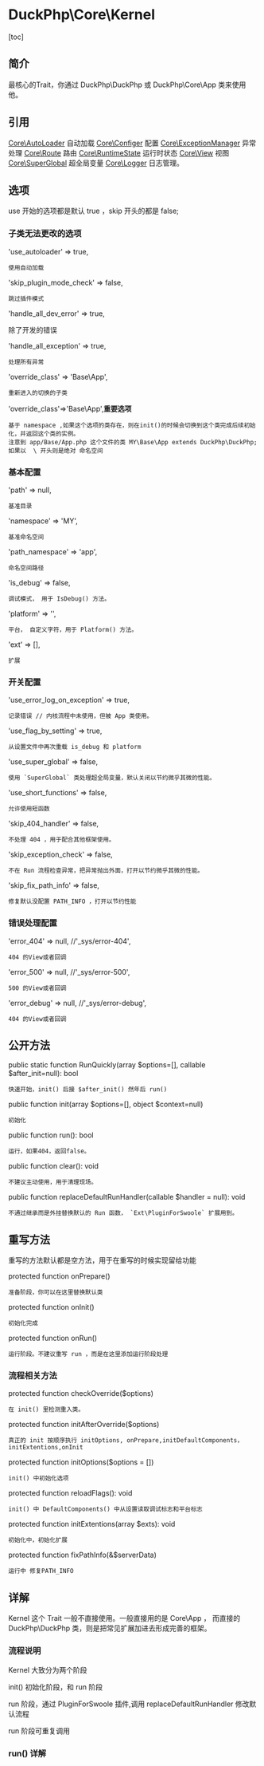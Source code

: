 # DuckPhp\Core\Kernel
[toc]

## 简介
最核心的Trait，你通过 DuckPhp\DuckPhp 或 DuckPhp\Core\App 类来使用他。

## 引用
[Core\\AutoLoader](ref/Core-AutoLoader.md)   自动加载
[Core\\Configer](ref/Core-Configer.md) 配置
[Core\\ExceptionManager](ref/Core-ExceptionManager.md) 异常处理
[Core\\Route](ref/Core-Route.md) 路由
[Core\\RuntimeState](ref/Core-RuntimeState.md) 运行时状态
[Core\\View](ref/Core-View.md) 视图
[Core\\SuperGlobal](ref/Core-SuperGlobal.md) 超全局变量
[Core\\Logger](ref/Core-Logger.md) 日志管理。

## 选项
use 开始的选项都是默认 true ，skip 开头的都是 false;

### 子类无法更改的选项
'use_autoloader' => true,

 	使用自动加载
'skip_plugin_mode_check' => false,

 	跳过插件模式
'handle_all_dev_error' => true,

除了开发的错误 

'handle_all_exception' => true,

	处理所有异常

'override_class' => 'Base\App', 

    重新进入的切换的子类

'override_class'=>'Base\App',**重要选项**

    基于 namespace ,如果这个选项的类存在，则在init()的时候会切换到这个类完成后续初始化，并返回这个类的实例。
    注意到 app/Base/App.php 这个文件的类 MY\Base\App extends DuckPhp\DuckPhp;
    如果以  \ 开头则是绝对 命名空间

### 基本配置

'path' => null,

    基准目录
'namespace' => 'MY',

    基准命名空间
'path_namespace' => 'app',

    命名空间路径
'is_debug' => false,

    调试模式， 用于 IsDebug() 方法。
'platform' => '',

    平台， 自定义字符，用于 Platform() 方法。
'ext' => [],
    
    扩展

### 开关配置
'use_error_log_on_exception' => true,

	记录错误 // 内核流程中未使用，但被 App 类使用。

'use_flag_by_setting' => true,

    从设置文件中再次重载 is_debug 和 platform
'use_super_global' => false,

    使用 `SuperGlobal` 类处理超全局变量，默认关闭以节约微乎其微的性能。
'use_short_functions' => false,

    允许使用短函数

'skip_404_handler' => false,

    不处理 404 ，用于配合其他框架使用。

'skip_exception_check' => false,
    
    不在 Run 流程检查异常，把异常抛出外面，打开以节约微乎其微的性能。
'skip_fix_path_info' => false,

    修复默认没配置 PATH_INFO ，打开以节约性能
### 错误处理配置

'error_404' => null,          //'_sys/error-404',

    404 的View或者回调
'error_500' => null,          //'_sys/error-500',

    500 的View或者回调
'error_debug' => null,        //'_sys/error-debug',

    404 的View或者回调

## 公开方法

public static function RunQuickly(array $options=[], callable $after_init=null): bool

    快速开始，init() 后接 $after_init() 然年后 run() 
public function init(array $options=[], object $context=null)

    初始化
public function run(): bool

    运行，如果404，返回false。
public function clear(): void

    不建议主动使用，用于清理现场。
public function replaceDefaultRunHandler(callable $handler = null): void

    不通过继承而是外挂替换默认的 Run 函数， `Ext\PluginForSwoole` 扩展用到。

## 重写方法

重写的方法默认都是空方法，用于在重写的时候实现留给功能

protected function onPrepare()

    准备阶段，你可以在这里替换默认类
protected function onInit()

    初始化完成
protected function onRun()

    运行阶段。不建议重写 run ，而是在这里添加运行阶段处理
### 流程相关方法
protected function checkOverride($options)

    在 init() 里检测重入类。
protected function initAfterOverride($options)

    真正的 init 按顺序执行 initOptions, onPrepare,initDefaultComponents，initExtentions,onInit
protected function initOptions($options = [])

    init() 中初始化选项
protected function reloadFlags(): void

    init() 中 DefaultComponents() 中从设置读取调试标志和平台标志
protected function initExtentions(array $exts): void

    初始化中，初始化扩展
protected function fixPathInfo(&$serverData)

    运行中 修复PATH_INFO

## 详解

Kernel 这个 Trait 一般不直接使用。一般直接用的是 Core\App ， 而直接的 DuckPhp\DuckPhp 类，则是把常见扩展加进去形成完善的框架。

### 流程说明
Kernel 大致分为两个阶段

init() 初始化阶段，和 run 阶段


run 阶段，通过 PluginForSwoole 插件,调用 replaceDefaultRunHandler 修改默认流程

run 阶段可重复调用

### run() 详解

